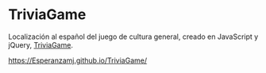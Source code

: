 # TriviaGame

Localización al español del juego de cultura general, creado en JavaScript y jQuery, [TriviaGame](https://dantesta.github.io/TriviaGame/). 

https://Esperanzamj.github.io/TriviaGame/

